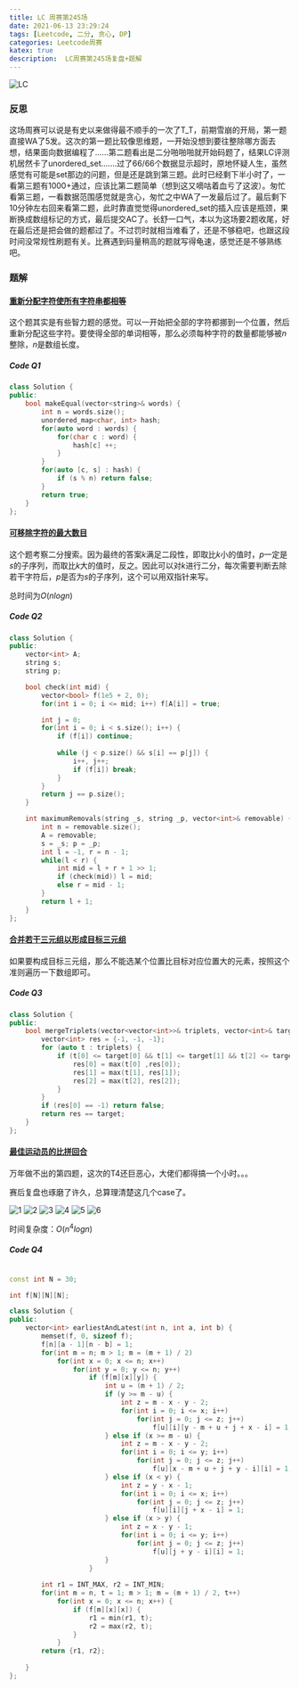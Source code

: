 ```yaml
---
title: LC 周赛第245场
date: 2021-06-13 23:29:24
tags: [Leetcode, 二分, 贪心, DP]
categories: Leetcode周赛
katex: true
description:  LC周赛第245场复盘+题解
---
```


![LC](/images/Leetcode.jpg)

<!--more-->

### **反思**

这场周赛可以说是有史以来做得最不顺手的一次了T_T，前期雪崩的开局，第一题直接WA了5发。这次的第一题比较像思维题，一开始没想到要往整除哪方面去想，结果面向数据编程了......第二题看出是二分啪啪啪就开始码题了，结果LC评测机居然卡了unordered_set.......过了66/66个数据显示超时，原地怀疑人生，虽然感觉有可能是set那边的问题，但是还是跳到第三题。此时已经剩下半小时了，一看第三题有1000+通过，应该比第二题简单（想到这又嘀咕着血亏了这波）。匆忙看第三题，一看数据范围感觉就是贪心，匆忙之中WA了一发最后过了。最后剩下10分钟左右回来看第二题，此时靠直觉觉得unordered_set的插入应该是瓶颈，果断换成数组标记的方式，最后提交AC了。长舒一口气，本以为这场要2题收尾，好在最后还是把会做的题都过了。不过罚时就相当难看了，还是不够稳吧，也跟这段时间没常规性刷题有关。比赛遇到码量稍高的题就写得龟速，感觉还是不够熟练吧。


### **题解**

#### [重新分配字符使所有字符串都相等](https://leetcode-cn.com/problems/redistribute-characters-to-make-all-strings-equal/)

这个题其实是有些智力题的感觉。可以一开始把全部的字符都挪到一个位置，然后重新分配这些字符。要使得全部的单词相等，那么必须每种字符的数量都能够被$n$整除，$n$是数组长度。

##### **Code Q1**
```cpp
class Solution {
public:
    bool makeEqual(vector<string>& words) {
        int n = words.size();
        unordered_map<char, int> hash;
        for(auto word : words) {
            for(char c : word) {
                hash[c] ++;
            }
        }
        for(auto [c, s] : hash) {
            if (s % n) return false;
        }
        return true;
    }
};
```

#### [可移除字符的最大数目](https://leetcode-cn.com/problems/maximum-number-of-removable-characters/)

这个题考察二分搜索。因为最终的答案$k$满足二段性，即取比$k$小的值时，$p$一定是$s$的子序列，而取比$k$大的值时，反之。因此可以对$k$进行二分，每次需要判断去除若干字符后，$p$是否为$s$的子序列，这个可以用双指针来写。

总时间为$O(nlogn)$

##### **Code Q2**
```cpp
class Solution {
public:
    vector<int> A;
    string s;
    string p;

    bool check(int mid) {
        vector<bool> f(1e5 + 2, 0);
        for(int i = 0; i <= mid; i++) f[A[i]] = true;

        int j = 0;
        for(int i = 0; i < s.size(); i++) {
            if (f[i]) continue;
            
            while (j < p.size() && s[i] == p[j]) {
                i++, j++;
                if (f[i]) break;
            }
        }
        return j == p.size();
    }

    int maximumRemovals(string _s, string _p, vector<int>& removable) {
        int n = removable.size();
        A = removable;
        s = _s; p = _p;
        int l = -1, r = n - 1;
        while(l < r) {
            int mid = l + r + 1 >> 1;
            if (check(mid)) l = mid;
            else r = mid - 1;
        }
        return l + 1;
    }
};
```

#### [合并若干三元组以形成目标三元组](https://leetcode-cn.com/problems/merge-triplets-to-form-target-triplet/)

如果要构成目标三元组，那么不能选某个位置比目标对应位置大的元素，按照这个准则遍历一下数组即可。


##### **Code Q3**
```cpp
class Solution {
public:
    bool mergeTriplets(vector<vector<int>>& triplets, vector<int>& target) {
        vector<int> res = {-1, -1, -1};
        for (auto t : triplets) {
            if (t[0] <= target[0] && t[1] <= target[1] && t[2] <= target[2]) {
                res[0] = max(t[0] ,res[0]);
                res[1] = max(t[1], res[1]);
                res[2] = max(t[2], res[2]);
            }
        }
        if (res[0] == -1) return false;
        return res == target;
    }
};
```

#### [最佳运动员的比拼回合](https://leetcode-cn.com/problems/the-earliest-and-latest-rounds-where-players-compete/)

万年做不出的第四题，这次的T4还巨恶心，大佬们都得搞一个小时。。。

赛后复盘也琢磨了许久，总算理清楚这几个case了。

![1](/images/LC-weekly-contest-245/1.png)
![2](/images/LC-weekly-contest-245/2.png)
![3](/images/LC-weekly-contest-245/3.png)
![4](/images/LC-weekly-contest-245/4.png)
![5](/images/LC-weekly-contest-245/5.png)
![6](/images/LC-weekly-contest-245/6.png)

时间复杂度：$O(n^4logn)$

##### **Code Q4**
```cpp

const int N = 30;

int f[N][N][N];

class Solution {
public:
    vector<int> earliestAndLatest(int n, int a, int b) {
        memset(f, 0, sizeof f);
        f[n][a - 1][n - b] = 1;
        for(int m = n; m > 1; m = (m + 1) / 2) 
            for(int x = 0; x <= n; x++) 
                for(int y = 0; y <= n; y++) 
                    if (f[m][x][y]) {
                        int u = (m + 1) / 2;
                        if (y >= m - u) {
                            int z = m - x - y - 2;
                            for(int i = 0; i <= x; i++)
                                for(int j = 0; j <= z; j++)
                                    f[u][i][y - m + u + j + x - i] = 1;
                        } else if (x >= m - u) {
                            int z = m - x - y - 2;
                            for(int i = 0; i <= y; i++) 
                                for(int j = 0; j <= z; j++)
                                    f[u][x - m + u + j + y - i][i] = 1;
                        } else if (x < y) {
                            int z = y - x - 1;
                            for(int i = 0; i <= x; i++)
                                for(int j = 0; j <= z; j++) 
                                    f[u][i][j + x - i] = 1;
                        } else if (x > y) {
                            int z = x - y - 1;
                            for(int i = 0; i <= y; i++)
                                for(int j = 0; j <= z; j++)
                                    f[u][j + y - i][i] = 1;
                        }
                    }
        
        int r1 = INT_MAX, r2 = INT_MIN;
        for(int m = n, t = 1; m > 1; m = (m + 1) / 2, t++) 
            for(int x = 0; x <= n; x++) {
                if (f[m][x][x]) {
                    r1 = min(r1, t);
                    r2 = max(r2, t);
                }
            }
        return {r1, r2};
        
    }
};

```

